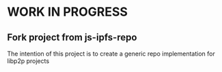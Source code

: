 # WORK IN PROGRESS

## Fork project from js-ipfs-repo

The intention of this project is to create a generic repo implementation for libp2p projects